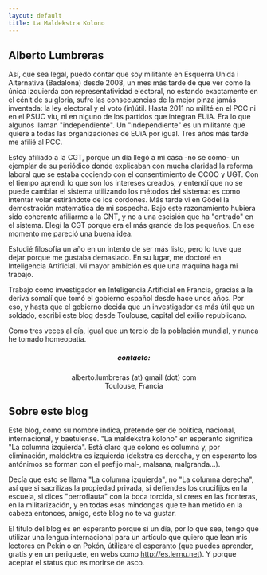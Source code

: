```yaml
---
layout: default
title: La Maldekstra Kolono
---
```


## Alberto Lumbreras

Así, que sea legal, puedo contar que soy militante en Esquerra Unida i Alternativa  (Badalona) desde 2008, 
un mes más tarde de que ver como la única izquierda con representatividad electoral, 
no estando exactamente en el cénit de su gloria, sufre las consecuencias de la mejor pinza jamás inventada: 
la ley electoral y el voto (in)útil. 
Hasta 2011 no milité en el PCC ni en el PSUC viu, ni en niguno de los partidos que integran EUiA. 
Era lo que algunos llaman "independiente". Un "independiente" es un militante que quiere a todas 
las organizaciones de EUiA por igual. Tres años más tarde me afilié al PCC.

Estoy afiliado a la CGT, porque un día llegó a mi casa -no se cómo- un ejemplar 
de su periódico donde explicaban con mucha claridad la reforma laboral 
que se estaba cociendo con el consentimiento de CCOO y UGT. 
Con el tiempo aprendí lo que son los intereses creados, 
y entendí que no se puede cambiar el sistema utilizando los métodos del sistema: 
es como intentar volar estirándote de los cordones. Más tarde vi en Gödel 
la demostración matemática de mi sospecha. Bajo este razonamiento hubiera 
sido coherente afiliarme a la CNT, y no a una escisión que ha "entrado" en el sistema. 
Elegí la CGT porque era el más grande de los pequeños. En ese momento me pareció una buena idea.

Estudié filosofía un año en un intento de ser más listo, 
pero lo tuve que dejar porque me gustaba demasiado. En su lugar, me doctoré
en Inteligencia Artificial. Mi mayor ambición es que una máquina haga mi trabajo.

Trabajo como investigador en Inteligencia Artificial en Francia, gracias a la deriva somalí 
que tomó el gobierno español desde hace unos años. Por eso, y hasta que el gobierno decida 
que un investigador es más útil que un soldado, escribi este blog desde
Toulouse, capital del exilio republicano.

Como tres veces al día, igual que un tercio de la población mundial, y 
nunca he tomado homeopatía. 

<div align="center">
	<h5>contacto:</h5>
	<p>alberto.lumbreras (at) gmail (dot) com <br/> Toulouse, Francia</p>
</div>


## Sobre este blog

Este blog, como su nombre indica, pretende ser de política, nacional, internacional, 
y baetulense. "La maldekstra kolono" en esperanto significa "La columna izquierda". 
Está claro que colono es columna y, por eliminación, maldektra es izquierda 
(dekstra es derecha, y en esperanto los antónimos se forman con el prefijo mal-, malsana, malgranda…). 

Decía que esto se llama "La columna izquierda", no "La columna derecha", así que si sacrilizas 
la propiedad privada, si defiendes los crucifijos en la escuela, si dices "perroflauta" con la boca torcida, 
si crees en las fronteras, en la militarización, y en todas esas mindongas 
que te han metido en la cabeza entonces, amigo, este blog no te va gustar.

El título del blog es en esperanto porque si un día, por lo que sea, 
tengo que utilizar una lengua internacional para un artículo que quiero que 
lean mis lectores en Pekín o en Pokón, útilizaré el esperanto 
(que puedes aprender, gratis y en un periquete, en webs como http://es.lernu.net). 
Y porque aceptar el status quo es morirse de asco.
